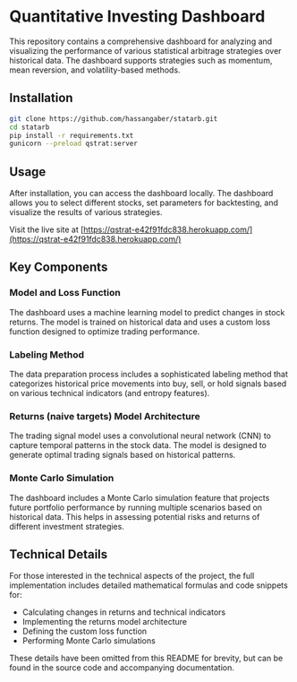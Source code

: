 # Quantitative Investing Dashboard

This repository contains a comprehensive dashboard for analyzing and visualizing the performance of various statistical arbitrage strategies over historical data. The dashboard supports strategies such as momentum, mean reversion, and volatility-based methods.

## Installation

```bash
git clone https://github.com/hassangaber/statarb.git
cd statarb
pip install -r requirements.txt
gunicorn --preload qstrat:server
```

## Usage

After installation, you can access the dashboard locally. The dashboard allows you to select different stocks, set parameters for backtesting, and visualize the results of various strategies.

Visit the live site at [https://qstrat-e42f91fdc838.herokuapp.com/](https://qstrat-e42f91fdc838.herokuapp.com/)

## Key Components

### Model and Loss Function

The dashboard uses a machine learning model to predict changes in stock returns. The model is trained on historical data and uses a custom loss function designed to optimize trading performance.

### Labeling Method

The data preparation process includes a sophisticated labeling method that categorizes historical price movements into buy, sell, or hold signals based on various technical indicators (and entropy features).

### Returns (naive targets) Model Architecture

The trading signal model uses a convolutional neural network (CNN) to capture temporal patterns in the stock data. The model is designed to generate optimal trading signals based on historical patterns.

### Monte Carlo Simulation

The dashboard includes a Monte Carlo simulation feature that projects future portfolio performance by running multiple scenarios based on historical data. This helps in assessing potential risks and returns of different investment strategies.

## Technical Details

For those interested in the technical aspects of the project, the full implementation includes detailed mathematical formulas and code snippets for:

- Calculating changes in returns and technical indicators
- Implementing the returns model architecture
- Defining the custom loss function
- Performing Monte Carlo simulations

These details have been omitted from this README for brevity, but can be found in the source code and accompanying documentation.